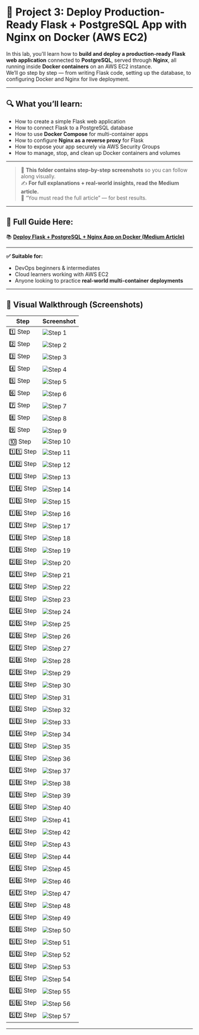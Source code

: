 # 🐳 Project 3: Deploy Production-Ready Flask + PostgreSQL App with Nginx on Docker (AWS EC2)

In this lab, you'll learn how to **build and deploy a production-ready Flask web application** connected to **PostgreSQL**, served through **Nginx**, all running inside **Docker containers** on an AWS EC2 instance.  
We’ll go step by step — from writing Flask code, setting up the database, to configuring Docker and Nginx for live deployment.

---

## 🔍 What you’ll learn:

- How to create a simple Flask web application
- How to connect Flask to a PostgreSQL database
- How to use **Docker Compose** for multi-container apps
- How to configure **Nginx as a reverse proxy** for Flask
- How to expose your app securely via AWS Security Groups
- How to manage, stop, and clean up Docker containers and volumes

---

> 📁 **This folder contains step-by-step screenshots** so you can follow along visually.  
> ✍️ **For full explanations + real-world insights, read the Medium article.**  
> 💬 “You must read the full article” — for best results.

---

## 📖 Full Guide Here:
📚 **[Deploy Flask + PostgreSQL + Nginx App on Docker (Medium Article)](https://medium.com/@sirohi-v/project-3-how-i-built-and-deployed-a-production-ready-flask-app-with-postgresql-using-docker-ee76dc6f76db)**  

---

**✅ Suitable for:**
- DevOps beginners & intermediates
- Cloud learners working with AWS EC2
- Anyone looking to practice **real-world multi-container deployments**

---

## 🧭 Visual Walkthrough (Screenshots)

| Step | Screenshot |
|------|------------|
| 1️⃣ Step | ![Step 1](./screenshots/1.png) |
| 2️⃣ Step | ![Step 2](./screenshots/2.png) |
| 3️⃣ Step | ![Step 3](./screenshots/3.png) |
| 4️⃣ Step | ![Step 4](./screenshots/4.png) |
| 5️⃣ Step | ![Step 5](./screenshots/5.png) |
| 6️⃣ Step | ![Step 6](./screenshots/6.png) |
| 7️⃣ Step | ![Step 7](./screenshots/7.png) |
| 8️⃣ Step | ![Step 8](./screenshots/8.png) |
| 9️⃣ Step | ![Step 9](./screenshots/9.png) |
| 🔟 Step | ![Step 10](./screenshots/10.png) |
| 1️⃣1️⃣ Step | ![Step 11](./screenshots/11.png) |
| 1️⃣2️⃣ Step | ![Step 12](./screenshots/12.png) |
| 1️⃣3️⃣ Step | ![Step 13](./screenshots/13.png) |
| 1️⃣4️⃣ Step | ![Step 14](./screenshots/14.png) |
| 1️⃣5️⃣ Step | ![Step 15](./screenshots/15.png) |
| 1️⃣6️⃣ Step | ![Step 16](./screenshots/16.png) |
| 1️⃣7️⃣ Step | ![Step 17](./screenshots/17.png) |
| 1️⃣8️⃣ Step | ![Step 18](./screenshots/18.png) |
| 1️⃣9️⃣ Step | ![Step 19](./screenshots/19.png) |
| 2️⃣0️⃣ Step | ![Step 20](./screenshots/20.png) |
| 2️⃣1️⃣ Step | ![Step 21](./screenshots/21.png) |
| 2️⃣2️⃣ Step | ![Step 22](./screenshots/22.png) |
| 2️⃣3️⃣ Step | ![Step 23](./screenshots/23.png) |
| 2️⃣4️⃣ Step | ![Step 24](./screenshots/24.png) |
| 2️⃣5️⃣ Step | ![Step 25](./screenshots/25.png) |
| 2️⃣6️⃣ Step | ![Step 26](./screenshots/26.png) |
| 2️⃣7️⃣ Step | ![Step 27](./screenshots/27.png) |
| 2️⃣8️⃣ Step | ![Step 28](./screenshots/28.png) |
| 2️⃣9️⃣ Step | ![Step 29](./screenshots/29.png) |
| 3️⃣0️⃣ Step | ![Step 30](./screenshots/30.png) |
| 3️⃣1️⃣ Step | ![Step 31](./screenshots/31.png) |
| 3️⃣2️⃣ Step | ![Step 32](./screenshots/32.png) |
| 3️⃣3️⃣ Step | ![Step 33](./screenshots/33.png) |
| 3️⃣4️⃣ Step | ![Step 34](./screenshots/34.png) |
| 3️⃣5️⃣ Step | ![Step 35](./screenshots/35.png) |
| 3️⃣6️⃣ Step | ![Step 36](./screenshots/36.png) |
| 3️⃣7️⃣ Step | ![Step 37](./screenshots/37.png) |
| 3️⃣8️⃣ Step | ![Step 38](./screenshots/38.png) |
| 3️⃣9️⃣ Step | ![Step 39](./screenshots/39.png) |
| 4️⃣0️⃣ Step | ![Step 40](./screenshots/40.png) |
| 4️⃣1️⃣ Step | ![Step 41](./screenshots/41.png) |
| 4️⃣2️⃣ Step | ![Step 42](./screenshots/42.png) |
| 4️⃣3️⃣ Step | ![Step 43](./screenshots/43.png) |
| 4️⃣4️⃣ Step | ![Step 44](./screenshots/44.png) |
| 4️⃣5️⃣ Step | ![Step 45](./screenshots/45.png) |
| 4️⃣6️⃣ Step | ![Step 46](./screenshots/46.png) |
| 4️⃣7️⃣ Step | ![Step 47](./screenshots/47.png) |
| 4️⃣8️⃣ Step | ![Step 48](./screenshots/48.png) |
| 4️⃣9️⃣ Step | ![Step 49](./screenshots/49.png) |
| 5️⃣0️⃣ Step | ![Step 50](./screenshots/50.png) |
| 5️⃣1️⃣ Step | ![Step 51](./screenshots/51.png) |
| 5️⃣2️⃣ Step | ![Step 52](./screenshots/52.png) |
| 5️⃣3️⃣ Step | ![Step 53](./screenshots/53.png) |
| 5️⃣4️⃣ Step | ![Step 54](./screenshots/54.png) |
| 5️⃣5️⃣ Step | ![Step 55](./screenshots/55.png) |
| 5️⃣6️⃣ Step | ![Step 56](./screenshots/56.png) |
| 5️⃣7️⃣ Step | ![Step 57](./screenshots/57.png) |

---

